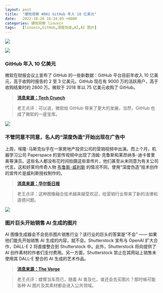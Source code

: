 ```yaml
---
layout: post
title:	"硬核观察 #801 GitHub 年入 10 亿美元"
date:	2022-10-26 18:34:05 +0800 
categories:	硬核观察 linuxcn 
tags:	[linuxcn,GitHub,深度伪造,AI,AI 图片]
---
```



![](/Asserts/Images//attachment/album/202210/26/183302rjxcoofa4wxzhrup.jpg)


![](/Asserts/Images//attachment/album/202210/26/183310z1sgr22kzog11een.jpg)


### GitHub 年入 10 亿美元


微软在财报会议上宣布了 GitHub 的一些新数据：GitHub 平台目前年收入 10 亿美元，高于收购时报告的 2 至 3 亿美元。GitHub 现在有 9000 万的活跃用户，高于收购结束时的 2800 万。微软于 2018 年以 75 亿美元收购了 GitHub。



> 
> **[消息来源：Tech Crunch](https://techcrunch.com/2022/10/25/microsoft-says-github-now-has-a-1b-arr-90m-active-users/)**
> 
> 
> 



> 
> 老王点评：可以说，微软给 GitHub 带来了更大的发展，当然，GitHub 也成了微软的一座宝库。
> 
> 
> 


![](/Asserts/Images//attachment/album/202210/26/183320wumxxufxst0lhtst.jpg)


### 不管同意不同意，名人的“深度伪造”开始出现在广告中


上周，埃隆･马斯克似乎在一家房地产投资公司的营销视频中出演。而上个月，机器学习公司 Paperspace 的宣传视频中出现了汤姆･克鲁斯和莱昂纳多･迪卡普里奥等演员。这些名人都没有花时间拍摄这些宣传片，他们甚至从未同意为有关公司代言。这和好莱坞传奇人物 [布鲁斯･威利斯](/article-15094-1.html) 的情况不同，使用“深度伪造”技术创作的宣传片是威利斯授权制作的。



> 
> **[消息来源：华尔街日报](https://www.wsj.com/articles/deepfakes-of-celebrities-have-begun-appearing-in-ads-with-or-without-their-permission-11666692003)**
> 
> 
> 



> 
> 老王点评：这种图像融合技术越来越受欢迎，给营销行业带来了新的法律和道德问题。
> 
> 
> 


![](/Asserts/Images//attachment/album/202210/26/183336f6oou2zuzma3win2.jpg)


### 图片巨头开始销售 AI 生成的图片


AI 图像生成器会不会扼杀图片销售行业？该行业的巨头的答案是“不会” —— 如果他们能先开始销售 AI 生成的内容，就不会。Shutterstock 宣布与 OpenAI 扩大合作，DALL-E 2 将直接整合到 Shutterstock 中。此外，Shutterstock 将向提供了 AI 创作素材的作者们支付费用。另一方面，Shutterstock 禁止在其网站上销售未使用其 DALL-E 整合的 AI 生成的艺术作品。



> 
> **[消息来源：The Verge](https://www.theverge.com/2022/10/25/23422359/shutterstock-ai-generated-art-openai-dall-e-partnership-contributors-fund-reimbursement)**
> 
> 
> 



> 
> 老王点评：螳臂当车而已，随着 AI 普及化，谁还会去买图片？那时候可能各种 AI 图片及其素材都会进入公共领域。
> 
> 
>
